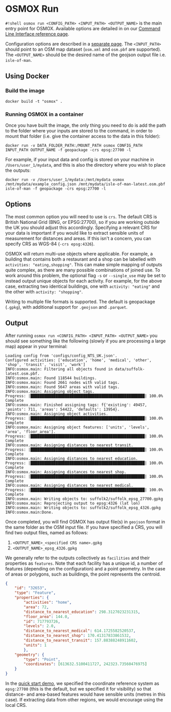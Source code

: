 
# OSMOX Run

`#!shell osmox run <CONFIG_PATH> <INPUT_PATH> <OUTPUT_NAME>` is the main entry point for OSMOX.
Available options are detailed in on our [Command Line Interface reference page](api/cli.md).

Configuration options are described in a [separate page](config.md).
The `<INPUT_PATH>` should point to an OSM map dataset (`osm.xml` and `osm.pbf` are supported).
The `<OUTPUT_NAME>` should be the desired name of the geojson output file i.e. `isle-of-man`.

## Using Docker

### Build the image

```shell
docker build -t "osmox" .
```

### Running OSMOX in a container

Once you have built the image, the only thing you need to do is add the path to the folder where your inputs are stored to the command, in order to mount that folder (i.e. give the container access to the data in this folder):

```shell
docker run -v DATA_FOLDER_PATH:/MOUNT_PATH osmox CONFIG_PATH INPUT_PATH OUTPUT_NAME -f geopackage -crs epsg:27700 -l
```

For example, if your input data and config is stored on your machine in `/Users/user_1/mydata`, and this is also the directory where you wish to place the outputs:

```shell
docker run -v /Users/user_1/mydata:/mnt/mydata osmox /mnt/mydata/example_config.json /mnt/mydata/isle-of-man-latest.osm.pbf isle-of-man -f geopackage -crs epsg:27700 -l
```

## Options

The most common option you will need to use is `crs`.
The default CRS is British National Grid (BNG, or EPSG:27700), so if you are working outside the UK you should adjust this accordingly.
Specifying a relevant CRS for your data is important if you would like to extract sensible units of measurement for distances and areas.
If this isn't a concern, you can specify CRS as WGS-84 (`-crs epsg:4326`).

OSMOX will return multi-use objects where applicable.
For example, a building that contains both a restaurant and a shop can be labelled with `activities: "eating,shopping"`.
This can make simple mapping of outputs quite complex, as there are many possible combinations of joined use.
To work around this problem, the optional flag `-s` or `--single_use` may be set to instead output unique objects for each activity.
For example, for the above case, extracting two identical buildings, one with `activity: "eating"` and the other with `activity: "shopping"`.

Writing to multiple file formats is supported. The default is geopackage (`.gpkg`), with additional support for `.geojson` and `.parquet`.

## Output

After running `osmox run <CONFIG_PATH> <INPUT_PATH> <OUTPUT_NAME>` you should see something like the following (slowly if you are processing a large map) appear in your terminal:

```shell
Loading config from 'configs/config_NTS_UK.json'.
Configured activities: ['education', 'home', 'medical', 'other', 'shop', 'transit', 'visit', 'work']
INFO:osmox.main: Filtering all objects found in data/suffolk-latest.osm.pbf.
INFO:osmox.main: Found 118544 buildings.
INFO:osmox.main: Found 2661 nodes with valid tags.
INFO:osmox.main: Found 5647 areas with valid tags.
INFO:osmox.main: Assigning object tags.
Progress: |██████████████████████████████████████████████████| 100.0% Complete
INFO:osmox.main: Finished assigning tags: f{'existing': 49457, 'points': 711, 'areas': 54422, 'defaults': 13954}.
INFO:osmox.main: Assigning object activities.
Progress: |██████████████████████████████████████████████████| 100.0% Complete
INFO:osmox.main: Assigning object features: ['units', 'levels', 'area', 'floor_area'].
Progress: |██████████████████████████████████████████████████| 100.0% Complete
INFO:osmox.main: Assigning distances to nearest transit.
Progress: |██████████████████████████████████████████████████| 100.0% Complete
INFO:osmox.main: Assigning distances to nearest education.
Progress: |██████████████████████████████████████████████████| 100.0% Complete
INFO:osmox.main: Assigning distances to nearest shop.
Progress: |██████████████████████████████████████████████████| 100.0% Complete
INFO:osmox.main: Assigning distances to nearest medical.
Progress: |██████████████████████████████████████████████████| 100.0% Complete
INFO:osmox.main: Writing objects to: suffolk2/suffolk_epsg_27700.gpkg
INFO:osmox.main: Reprojecting output to epsg:4326 (lat lon)
INFO:osmox.main: Writing objects to: suffolk2/suffolk_epsg_4326.gpkg
INFO:osmox.main:Done.
```

Once completed, you will find OSMOX has output file(s) in `geojson` format in the same folder as the OSM input file.
If you have specified a CRS, you will find two output files, named as follows:

1. `<OUTPUT_NAME>_<specified CRS name>.gpkg`
2. `<OUTPUT_NAME>_epsg_4326.gpkg`

We generally refer to the outputs collectively as `facilities` and their properties as `features`.
Note that each facility has a unique id, a number of features (depending on the configuration) and a point geometry.
In the case of areas or polygons, such as buildings, the point represents the centroid.

```json
{
    "id": "32653",
    "type": "Feature",
    "properties": {
        "activities": "home",
        "area": 72,
        "distance_to_nearest_education": 298.3127023231315,
        "floor_area": 144.0,
        "id": 717793726,
        "levels": 2.0,
        "distance_to_nearest_medical": 614.1725582520537,
        "distance_to_nearest_shop": 170.41317833861532,
        "distance_to_nearest_transit": 157.88388248911602,
        "units": 1
        },
    "geometry": {
        "type": "Point",
        "coordinates": [613632.5100411727, 242323.73560476975]
    }
}
```

In the [quick start demo](quick_start.md), we specified the coordinate reference system as `epsg:27700` (this is the default, but we specified it for visibility) so that distance- and area-based features would have sensible units (metres in this case).
If extracting data from other regions, we would encourage using the local CRS.
